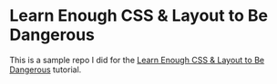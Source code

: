 # Learn Enough CSS & Layout to Be Dangerous
This is a sample repo I did for the [Learn Enough CSS & Layout to Be Dangerous](https://www.learnenough.com/css-and-layout-tutorial/introduction) tutorial.
